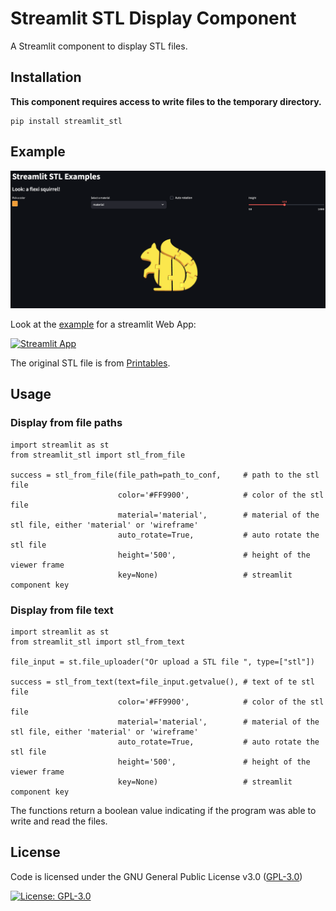 # Streamlit STL Display Component

A Streamlit component to display STL files.

## Installation

**This component requires access to write files to the temporary directory.**

```
pip install streamlit_stl
```

## Example

![Alt Text](https://github.com/Lucandia/streamlit_stl/blob/main/example.png?raw=true)

Look at the [example](https://streamlitstl.streamlit.app/) for a streamlit Web App:

[![Streamlit App](https://static.streamlit.io/badges/streamlit_badge_black_white.svg)](https://stoxview.streamlit.app/)

The original STL file is from [Printables](https://www.printables.com/it/model/505713-flexifier-flexi-3d-models-generator-print-in-place).

## Usage

### Display from file paths

```
import streamlit as st
from streamlit_stl import stl_from_file

success = stl_from_file(file_path=path_to_conf,     # path to the stl file
                        color='#FF9900',            # color of the stl file
                        material='material',        # material of the stl file, either 'material' or 'wireframe'
                        auto_rotate=True,           # auto rotate the stl file
                        height='500',               # height of the viewer frame
                        key=None)                   # streamlit component key
```

### Display from file text

```
import streamlit as st
from streamlit_stl import stl_from_text

file_input = st.file_uploader("Or upload a STL file ", type=["stl"])

success = stl_from_text(text=file_input.getvalue(), # text of te stl file
                        color='#FF9900',            # color of the stl file
                        material='material',        # material of the stl file, either 'material' or 'wireframe'
                        auto_rotate=True,           # auto rotate the stl file
                        height='500',               # height of the viewer frame
                        key=None)                   # streamlit component key
```

The functions return a boolean value indicating if the program was able to write and read the files.

## License

Code is licensed under the GNU General Public License v3.0 ([GPL-3.0](https://www.gnu.org/licenses/gpl-3.0.en.html))

[![License: GPL-3.0](https://img.shields.io/badge/License-GPL%20v3-lightgrey.svg)](https://www.gnu.org/licenses/gpl-3.0.en.html)

